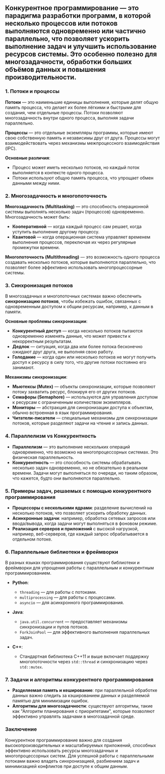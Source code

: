 ## Конкурентное программирование — это парадигма разработки программ, в которой несколько процессов или потоков выполняются одновременно или частично параллельно, что позволяет ускорить выполнение задач и улучшить использование ресурсов системы. Это особенно полезно для многозадачности, обработки больших объёмов данных и повышения производительности.

### 1. Потоки и процессы

**Потоки** — это наименьшие единицы выполнения, которые делят общую память процесса, что делает их более лёгкими и быстрыми для создания, чем отдельные процессы. Потоки позволяют многозадачность внутри одного процесса, выполняя задачи параллельно.

**Процессы** — это отдельные экземпляры программы, которые имеют свою собственную память и независимы друг от друга. Процессы могут взаимодействовать через механизмы межпроцессного взаимодействия (IPC).

**Основные различия**:
- Процесс может иметь несколько потоков, но каждый поток выполняется в контексте одного процесса.
- Потоки используют общую память процесса, что упрощает обмен данными между ними.

### 2. Многозадачность и многопоточность

**Многозадачность (Multitasking)** — это способность операционной системы выполнять несколько задач (процессов) одновременно. Многозадачность может быть:
- **Кооперативной** — когда каждый процесс сам решает, когда уступить выполнение другому процессу.
- **Квантовой** — когда операционная система управляет временем выполнения процессов, переключая их через регулярные промежутки времени.

**Многопоточность (Multithreading)** — это возможность одного процесса создавать несколько потоков, которые выполняются параллельно, что позволяет более эффективно использовать многопроцессорные системы.

### 3. Синхронизация потоков

В многозадачных и многопоточных системах важно обеспечить **синхронизацию потоков**, чтобы избежать ошибок, связанных с одновременным доступом к общим ресурсам, например, к данным в памяти.

**Основные проблемы синхронизации**:
- **Конкурентный доступ** — когда несколько потоков пытаются одновременно изменять данные, что может привести к некорректным результатам.
- **Дедлок** — ситуация, когда два или более потока бесконечно ожидают друг друга, не выполняя свою работу.
- **Голодание** — когда один или несколько потоков не могут получить доступ к ресурсу в силу того, что другие потоки постоянно его занимают.

**Механизмы синхронизации**:
- **Мьютексы (Mutex)** — объекты синхронизации, которые позволяют потоку захватить ресурс, блокируя его от других потоков.
- **Семафоры (Semaphore)** — используются для управления доступом к ресурсам с ограниченным количеством экземпляров.
- **Мониторы** — абстракция для синхронизации доступа к объектам, обычно встроенная в язык программирования.
- **Читатели-писатели** — специальные механизмы для синхронизации потоков, которые разделяют задачи на чтение и запись данных.

### 4. Параллелизм vs Конкурентность

- **Параллелизм** — это выполнение нескольких операций одновременно, что возможно на многопроцессорных системах. Это физическая параллельность.
- **Конкурентность** — это способность системы обрабатывать несколько задач одновременно, но не обязательно в реальном времени. Задачи могут выполняться по очереди, но таким образом, что кажется, будто они выполняются параллельно.

### 5. Примеры задач, решаемых с помощью конкурентного программирования

- **Процессоры с несколькими ядрами**: разделение вычислений на несколько потоков, что позволяет ускорить обработку данных.
- **Асинхронные задачи**: например, обработка сетевых запросов или ввода/вывода, когда задачи могут выполняться в фоновом режиме.
- **Реализация серверов и приложений** с высокой нагрузкой, например, веб-серверов, где каждый запрос обрабатывается в отдельном потоке.

### 6. Параллельные библиотеки и фреймворки

В разных языках программирования существуют библиотеки и фреймворки для упрощения работы с параллельным и конкурентным программированием.

- **Python**: 
  - `threading` — для работы с потоками.
  - `multiprocessing` — для работы с процессами.
  - `asyncio` — для асинхронного программирования.

- **Java**:
  - `java.util.concurrent` — предоставляет механизмы синхронизации и пулов потоков.
  - `ForkJoinPool` — для эффективного выполнения параллельных задач.

- **C++**:
  - Стандартная библиотека C++11 и выше включает поддержку многопоточности через `std::thread` и синхронизацию через `std::mutex`.

### 7. Задачи и алгоритмы конкурентного программирования

- **Разделяемая память и кеширование**: при параллельной обработке данных важно следить за кэшированием данных и разделяемой памятью для минимизации ошибок.
- **Алгоритмы для многозадачности**: существуют алгоритмы, такие как "Алгоритм планирования с приоритетами", которые позволяют эффективно управлять задачами в многозадачной среде.

### Заключение

Конкурентное программирование важно для создания высокопроизводительных и масштабируемых приложений, способных эффективно использовать ресурсы многозадачных и многопроцессорных систем. Для успешной работы с параллельными потоками важно владеть синхронизацией, разбиением задач и минимизацией конфликтов при доступе к общим данным.
